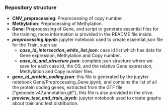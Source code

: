 ### Repository structure

- **CNV_preprocessing**: Preprocessing of copy number.
- **Methylation**: Preprocessing of Methylation.
- **Gene**: Preprocessing of Gene, and script to generate essential files for the training, more information is provided in the README file inside.
- **_preprocessing.ipynb_**: jupyter notebook used to create essential json file for the Train, such as:
    - **_case_id_intersection_white_list.json_**: case id list which has data for Gene expression, Methylation and Copy number.
    - **_case_id_and_structure.json_**: complete json structure where we save for each case id, the OS, and the relative Gene expression, Methylation and Copy number files.
- **_gene_id_protein_coding.json_**: this file is generated by the jupyter notebook Gene/Preprocessing_Gene.ipynb, and contains the list of all the protein coding genes, extracted from the GTF file ("gencode.v47.annotation.gtf"), this file is also provided in the drive.
- **_preview_test_and_train_ipynb_**: jupyter notebook used to create graphs about train and test distribution.